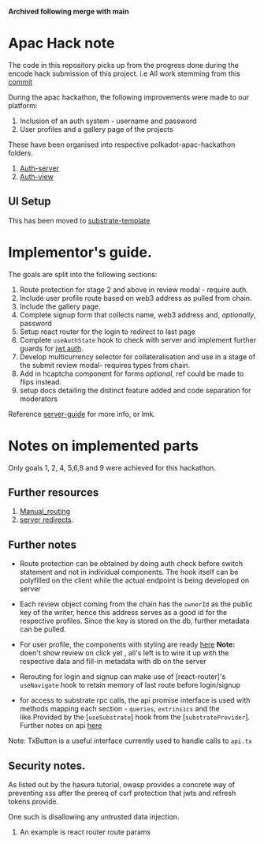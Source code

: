 **Archived following merge with main**

# Apac Hack note

The code in this repository picks up from the progress done during the encode hack submission of this project.
i.e All work stemming from this [commit](https://github.com/chocolatenetwork/apac-ui/commit/492089a45fd9f682d10c3b9168387aa17f5e063c)

During the apac hackathon, the following improvements were made to our platform:

1. Inclusion of an auth system - username and password
2. User profiles and a gallery page of the projects

These have been organised into respective polkadot-apac-hackathon folders.

1. [Auth-server](./polkadot-apac-hackathon/README.md)
2. [Auth-view](./src/polkadot-apac-hackathon/README.md)
## UI Setup

This has been moved to [substrate-template](./substrate-template.md)

# Implementor's guide.

The goals are split into the following sections:

1. Route protection for stage 2 and above in review modal - require auth.
2. Include user profile route based on web3 address as pulled from chain.
3. Include the gallery page.
4. Complete signup form that collects name, web3 address and, _optionally_, password
5. Setup react router for the login to redirect to last page
6. Complete `useAuthState` hook to check with server and implement further guards for [jwt auth](https://www.youtube.com/watch?v=iD49_NIQ-R4).
7. Develop multicurrency selector for collateralisation and use in a stage of the submit review modal- requires types from chain.
8. Add in hcaptcha component for forms _optional_, ref could be made to flips instead.
9. setup docs detailing the distinct feature added and code separation for moderators

Reference [server-guide](./auth-server/README.md#%20Implementor's%20guide.) for more info, or lmk.

# Notes on implemented parts

Only goals 1, 2, 4, 5,6,8 and 9 were achieved for this hackathon.

## Further resources

1. [Manual_routing](https://github.com/remix-run/react-router/tree/main/examples/auth)
2. [server redirects](https://stackoverflow.com/a/43213567/16071410).

## Further notes

- Route protection can be obtained by doing auth check before switch statement and not in individual components. The hook itself can be polyfilled on the client while the actual endpoint is being developed on server
- Each review object coming from the chain has the `ownerId` as the public key of the writer, hence this address serves as a good id for the respective profiles. Since the key is stored on the db, further metadata can be pulled.
- For user profile, the components with styling are ready [here](https://github.com/tobechi00/jade) **Note:** doen't show review on click yet , all's left is to wire it up with the respective data and fill-in metadata with db on the server

- Rerouting for login and signup can make use of [react-router]'s `useNavigate` hook to retain memory of last route before login/signup

- for access to substrate rpc calls, the api promise interface is used with methods mapping each section - `queries`, `extrinsics` and the like.Provided by the [`useSubstrate`] hook from the [`substrateProvider`]. Further notes on api [here](./substrate-template.md#%20useSubstrate%20Custom%20Hook)

Note: TxButton is a useful interface currently used to handle calls to `api.tx`

## Security notes.

As listed out by the hasura tutorial, owasp provides a concrete way of preventing xss after the prereq of csrf protection that jwts and refresh tokens provide.

One such is disallowing any untrusted data injection.

1. An example is react router route params
